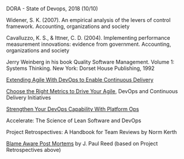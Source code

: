 DORA - State of Devops, 2018 (10/10)

Widener, S. K. (2007). An empirical analysis of the levers of control framework. Accounting, organizations and society

Cavalluzzo, K. S., & Ittner, C. D. (2004). Implementing performance measurement innovations: evidence from government. Accounting, organizations and society

Jerry Weinberg in his book Quality Software Management. Volume 1: Systems Thinking. New York: Dorset House Publishing, 1992

[Extending Agile With DevOps to Enable Continuous Delivery](https://www.gartner.com/document/3875872?ref=gfeed)

[Choose the Right Metrics to Drive Your Agile](https://www.gartner.com/document/3894363?ref=gfeed), DevOps and Continuous Delivery Initiatives

[Strengthen Your DevOps Capability With Platform Ops](https://www.gartner.com/document/3892010?ref=gfeed)

Accelerate: The Science of Lean Software and DevOps

Project Retrospectives: A Handbook for Team Reviews by Norm Kerth

[Blame Aware Post Mortems](https://techbeacon.com/blameless-postmortems-dont-work-heres-what-does) by J. Paul Reed (based on Project Retrospectives above) 